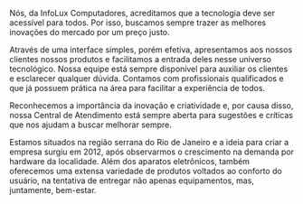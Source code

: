   Nós, da InfoLux Computadores, acreditamos que a tecnologia deve ser acessível para todos. Por isso, buscamos sempre trazer as melhores inovações do mercado por um preço justo. 

  Através de uma interface simples, porém efetiva, apresentamos aos nossos clientes nossos produtos e facilitamos a entrada deles nesse universo tecnológico. Nossa equipe está sempre disponível para auxiliar os clientes e esclarecer qualquer dúvida. Contamos com profissionais qualificados e que já possuem prática na área para facilitar a experiência de todos.

  Reconhecemos a importância da inovação e criatividade e, por causa disso, nossa Central de Atendimento está sempre aberta para sugestões e críticas que nos ajudam a buscar melhorar sempre.

  Estamos situados na região serrana do Rio de Janeiro e a ideia para criar a empresa surgiu em 2012, após observarmos o crescimento na demanda por hardware da localidade. Além dos aparatos eletrônicos, também oferecemos uma extensa variedade de produtos voltados ao conforto do usuário, na tentativa de entregar não apenas equipamentos, mas, juntamente, bem-estar.
